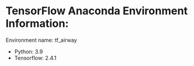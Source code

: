 # TensorFlow Anaconda Environment Information:

Environment name: tf_airway

- Python: 3.9
- Tensorflow: 2.4.1 
